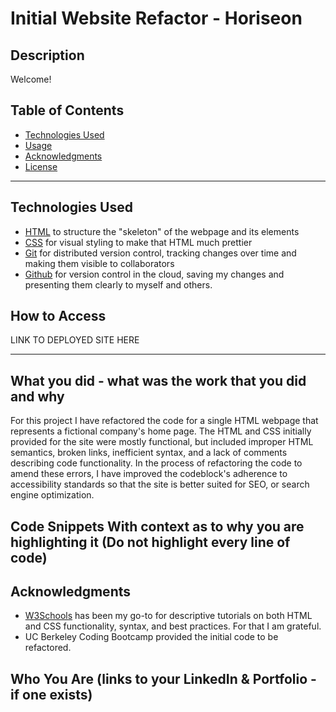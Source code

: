 # Initial Website Refactor - Horiseon

## Description
Welcome! 

## Table of Contents
* [Technologies Used](#technologies-used)
* [Usage](#usage)
* [Acknowledgments](#Acknowledgments)
* [License](#license)

---

## Technologies Used
* [HTML](https://www.w3schools.com/html/) to structure the "skeleton" of the webpage and its elements
* [CSS](https://www.w3schools.com/css/) for visual styling to make that HTML much prettier
* [Git](https://git-scm.com/) for distributed version control, tracking changes over time and making them visible to collaborators
* [Github](https://github.com/) for version control in the cloud, saving my changes and presenting them clearly to myself and others.


## How to Access
LINK TO DEPLOYED SITE HERE

--- 

## What you did - what was the work that you did and why
For this project I have refactored the code for a single HTML webpage that represents a fictional company's home page. The HTML and CSS initially provided for the site were mostly functional, but included improper HTML semantics, broken links, inefficient syntax, and a lack of comments describing code functionality. In the process of refactoring the code to amend these errors, I have improved the codeblock's adherence to accessibility standards so that the site is better suited for SEO, or search engine optimization.

## Code Snippets With context as to why you are highlighting it (Do not highlight every line of code)

## Acknowledgments
* [W3Schools](https://www.w3schools.com/) has been my go-to for descriptive tutorials on both HTML and CSS functionality, syntax, and best practices. For that I am grateful.
* UC Berkeley Coding Bootcamp provided the initial code to be refactored.

## Who You Are (links to your LinkedIn & Portfolio - if one exists)